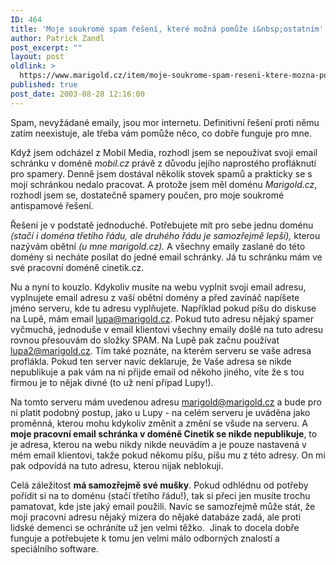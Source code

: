 ```yaml
---
ID: 464
title: 'Moje soukromé spam řešení, které možná pomůže i&nbsp;ostatním'
author: Patrick Zandl
post_excerpt: ""
layout: post
oldlink: >
  https://www.marigold.cz/item/moje-soukrome-spam-reseni-ktere-mozna-pomuze-i-ostatnim
published: true
post_date: 2003-08-28 12:16:00
---
```

<p>
Spam, nevyžádané emaily, jsou mor internetu. Definitivní řešení proti němu zatím neexistuje, ale třeba vám pomůže něco, co dobře funguje pro mne. </p>

<p>
Když jsem odcházel z Mobil Media, rozhodl jsem se nepoužívat svoji email schránku v doméně <EM>mobil.cz</EM> právě z důvodu jejího naprostého profláknutí pro spamery. Denně jsem dostával několik stovek spamů a prakticky se s mojí schránkou nedalo pracovat. A protože jsem měl doménu <EM>Marigold.cz</EM>, rozhodl jsem se, dostatečně spamery poučen, pro moje soukromé antispamové řešení. </p>

<p>
Řešení je v podstatě jednoduché. Potřebujete mít pro sebe jednu doménu <EM>(stačí i doména třetího řádu, ale druhého řádu je samozřejmě lepší),</EM> kterou nazývám obětní <EM>(u mne marigold.cz).</EM> A všechny emaily zaslané do této domény si necháte posílat do jedné email schránky. Já tu schránku mám ve své pracovní doméně cinetik.cz. </p>

<p>
Nu a nyní to kouzlo. Kdykoliv musíte na webu vyplnit svoji email adresu, vyplnujete email adresu z vaší obětní domény a před zavináč napíšete jméno serveru, kde tu adresu vyplňujete. Například pokud píšu do diskuse na Lupě, mám email <A href="mailto:lupa@marigold.cz">lupa@marigold.cz</A>. Pokud tuto adresu nějaký spamer vyčmuchá, jednoduše v email klientovi všechny emaily došlé na tuto adresu rovnou přesouvám do složky SPAM. Na Lupě pak začnu používat <A href="mailto:lupa2@marigold.cz">lupa2@marigold.cz</A>. Tím také poznáte, na kterém serveru se vaše adresa proflákla. Pokud ten server navíc deklaruje, že Vaše adresa se nikde nepublikuje a pak vám na ni přijde email od někoho jiného, víte že s tou firmou je to nějak divné (to už není případ Lupy!).</p>

<p>
Na tomto serveru mám uvedenou adresu <A href="mailto:marigold@marigold.cz">marigold@marigold.cz</A> a bude pro ni platit podobný postup, jako u Lupy - na celém serveru je uváděna jako proměnná, kterou mohu kdykoliv změnit a změní se všude na serveru. A <STRONG>moje pracovní email schránka v doméně Cinetik se nikde nepublikuje</STRONG>, to je adresa, kterou na webu nikdy nikde neuvádím a je pouze nastavená v mém email klientovi, takže pokud někomu píšu, píšu mu z této adresy. On mi pak odpovídá na tuto adresu, kterou nijak neblokuji.&#160; </p>

<p>
Celá záležitost <STRONG>má samozřejmě své mušky</STRONG>. Pokud odhlédnu od potřeby pořídit si na to doménu (stačí třetího řádu!), tak si přeci jen musíte trochu pamatovat, kde jste jaký email použili. Navíc se samozřejmě může stát, že moji pracovní adresu nějaký mizera do nějaké databáze zadá, ale proti lidské demenci se ochráníte už jen velmi těžko.&#160; Jinak to docela dobře funguje a potřebujete k tomu jen velmi málo odborných znalostí a speciálního software. </p>
